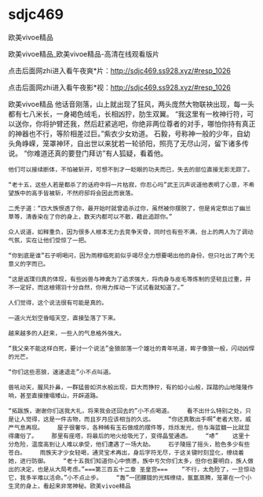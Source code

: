 # sdjc469
欧美vivoe精品

欧美vivoe精品_欧美vivoe精品-高清在线观看版片

点击后面网zhi进入看午夜爽*片：http://sdjc469.ss928.xyz/#resp_1026

点击后面网zhi进入看午夜影*视：http://sdjc469.ss928.xyz/#resp_1026

欧美vivoe精品    他话音刚落，山上就出现了狂风，两头庞然大物联袂出现，每一头都有七八米长，一身褐色绒毛，长相凶狞，肋生双翼。    “我这里有一枚神行符，可以送你，你将护臂还我，然后赶紧逃吧，你绝非两位尊者的对手，哪怕你持有真正的神器也不行，等阶相差过巨。”紫衣少女劝道。    石毅，号称神一般的少年，自幼头角峥嵘，笼罩神环，自出世以来犹若一轮骄阳，照亮了无尽山河，留下诸多传说。    “你难道还真的要登门拜访”有人狐疑，看着他。

    他们可以接续断体，不怕被斩开，可想不到才一眨眼的功夫而已，失去的部位直接无影无踪了。

    “老十五，这些人若是都杀了的话府中将一片枯寂，你忍心吗”武王沉声说道他表明了心意，不希望族中的高手皆被斩，不然府邸将会因此而衰落。

    二秃子道：“四大族恨透了你，最开始时就曾追杀过你，虽然被你摆脱了，但是肯定祭出了幽兰草等，清香染在了你的身上，数天内都可以不散，藉此追踪你。”

    众人说道，如释重负，因为很多人根本无力去竞争天骨，同时也有些不满，台上的两人为了调动气氛，实在让他们受惊了一把。

    “你到底是谁”石子明喝问，因为雨穆临死前似乎竭尽全力想要喝出他的身份，但只吐出了两个无意义的字而已。

    “这是返璞归真的体现，有些凶兽与神禽为了追求强大，将肉身与皮毛等炼制的坚韧且过重，并不一定好，而这根翎羽十分自然，你用力挥动一下试试看就知道了。”

    人们觉得，这个说法很有可能是真的。

    一道火光划空昏暗天空，直接坠落了下来。

    越来越多的人赶来，一些人的气息格外强大。

    “我父亲不能这样白死，要讨一个说法”金狼部落一个雄壮的青年吼道，眸子像狼一般，闪动凶悍的光芒。

    “你们这些恶狼，速速退走”小不点叫道。

    兽吼动天，腥风扑鼻，一群猛兽如洪水般出现，巨大而狰狞，有的如小山般，踩踏的山地隆隆作响，甚至直接撞塌矮山，开辟道路。

    “拓跋族，谢谢你们送我大礼，将来我会还回去的”小不点喝道。    看不出什么特别之处，只是让人觉得，这是一件古物，而且岁月应该相当的久远。    “你还真敢出手啊”老者大怒，威严气息再现。    屋子很奢华，各种稀有玉石做成的摆件等，烁烁发光，但与海蓝髓一比就显得庸俗了。    那里有座塔，将最后的地火给吸光了，变得晶莹通透。    “哧”    这里十分危险，温度高到让人难以承受，他们遭遇了一场大劫。    石子陵摇了摇头，脸色多少有些苍白。    雨族天才少女轻喝，通灵宝术再出，身后字符无尽，于这关键时刻显化，缭绕着她，进行防御。    “老十五我们知道你心中愤懑，族中亏欠你们太多，但你也要明白，族人做出的决定，也是从大局考虑。”===第三百五十二章 圣皇宫===    “不行，太危险了，一旦惊动它，我多半难以活命。”小不点止步。    “轰”一团朦胧的光辉缭绕，氤氲蒸腾，笼罩在一个小生灵的身上，看起来非常神秘。欧美vivoe精品
